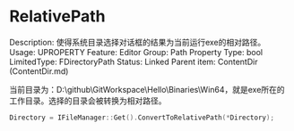 # RelativePath

Description: 使得系统目录选择对话框的结果为当前运行exe的相对路径。
Usage: UPROPERTY
Feature: Editor
Group: Path Property
Type: bool
LimitedType: FDirectoryPath 
Status: Linked
Parent item: ContentDir (ContentDir.md)

当前目录为：D:\github\GitWorkspace\Hello\Binaries\Win64，就是exe所在的工作目录。选择的目录会被转换为相对路径。

```cpp
Directory = IFileManager::Get().ConvertToRelativePath(*Directory);
```